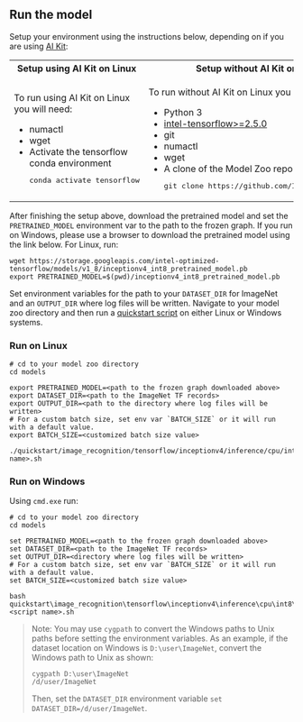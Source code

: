 <!--- 50. AI Kit -->
## Run the model

Setup your environment using the instructions below, depending on if you are
using [AI Kit](/docs/general/tensorflow/AIKit.md):

<table>
  <tr>
    <th>Setup using AI Kit on Linux</th>
    <th>Setup without AI Kit on Linux</th>
    <th>Setup without AI Kit on Windows</th>
  </tr>
  <tr>
    <td>
      <p>To run using AI Kit on Linux you will need:</p>
      <ul>
        <li>numactl
        <li>wget
        <li>Activate the tensorflow conda environment
        <pre>conda activate tensorflow</pre>
      </ul>
    </td>
    <td>
      <p>To run without AI Kit on Linux you will need:</p>
      <ul>
        <li>Python 3
        <li><a href="https://pypi.org/project/intel-tensorflow/">intel-tensorflow>=2.5.0</a>
        <li>git
        <li>numactl
        <li>wget
        <li>A clone of the Model Zoo repo<br />
        <pre>git clone https://github.com/IntelAI/models.git</pre>
      </ul>
    </td>
    <td>
      <p>To run without AI Kit on Windows you will need:</p>
      <ul>
        <li><a href="/docs/general/Windows.md">Intel Model Zoo on Windows Systems prerequisites</a>
        <li>A clone of the Model Zoo repo<br />
        <pre>git clone https://github.com/IntelAI/models.git</pre>
      </ul>
    </td>
  </tr>
</table>

After finishing the setup above, download the pretrained model and set the
`PRETRAINED_MODEL` environment var to the path to the frozen graph.
If you run on Windows, please use a browser to download the pretrained model using the link below.
For Linux, run:
```
wget https://storage.googleapis.com/intel-optimized-tensorflow/models/v1_8/inceptionv4_int8_pretrained_model.pb
export PRETRAINED_MODEL=$(pwd)/inceptionv4_int8_pretrained_model.pb
```

Set environment variables for the path to your `DATASET_DIR` for ImageNet
and an `OUTPUT_DIR` where log files will be written. Navigate to your
model zoo directory and then run a [quickstart script](#quick-start-scripts) on either Linux or Windows systems.

### Run on Linux
```
# cd to your model zoo directory
cd models

export PRETRAINED_MODEL=<path to the frozen graph downloaded above>
export DATASET_DIR=<path to the ImageNet TF records>
export OUTPUT_DIR=<path to the directory where log files will be written>
# For a custom batch size, set env var `BATCH_SIZE` or it will run with a default value.
export BATCH_SIZE=<customized batch size value>

./quickstart/image_recognition/tensorflow/inceptionv4/inference/cpu/int8/<script name>.sh
```

### Run on Windows
Using `cmd.exe` run:
```
# cd to your model zoo directory
cd models

set PRETRAINED_MODEL=<path to the frozen graph downloaded above>
set DATASET_DIR=<path to the ImageNet TF records>
set OUTPUT_DIR=<directory where log files will be written>
# For a custom batch size, set env var `BATCH_SIZE` or it will run with a default value.
set BATCH_SIZE=<customized batch size value>

bash quickstart\image_recognition\tensorflow\inceptionv4\inference\cpu\int8\<script name>.sh
```
>Note: You may use `cygpath` to convert the Windows paths to Unix paths before setting the environment variables. 
As an example, if the dataset location on Windows is `D:\user\ImageNet`, convert the Windows path to Unix as shown:
> ```
> cygpath D:\user\ImageNet
> /d/user/ImageNet
>```
>Then, set the `DATASET_DIR` environment variable `set DATASET_DIR=/d/user/ImageNet`.
